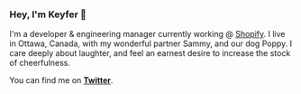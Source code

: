 ### Hey, I'm Keyfer 👋

I'm a developer & engineering manager currently working @ [Shopify](https://github.com/shopify). I live in Ottawa, Canada, with my wonderful partner Sammy, and our dog Poppy. I care deeply about laughter, and feel an earnest desire to increase the stock of cheerfulness. 

You can find me on **[Twitter](https://twitter.com/Keyfermath)**.
